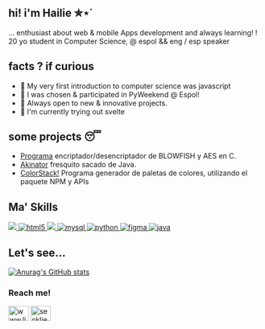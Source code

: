 ## hi! i'm Hailie ✮⋆˙
... enthusiast about web & mobile Apps development and always learning! ! 20 yo student in Computer Science, @ espol && eng / esp speaker

## facts ? if curious 
<ul>
  <li>🪷 My very first introduction to computer science was javascript</li>
  <li>🍄 I was chosen & participated in PyWeekend @ Espol!</li>
  <li>🦅 Always open to new & innovative projects.</li>
  <li>🪼 I'm currently trying out svelte</li>
</ul>

## some projects 😴
<ul>
  <li><a href="https://github.com/se0klie/programaEncriptadorAESBLOWFISH">Programa</a> encriptador/desencriptador de BLOWFISH y AES en C.</li>
  <li><a href="https://github.com/se0klie/AkinatorJavaVer">Akinator</a> fresquito sacado de Java.</li>
  <li><a href="https://github.com/se0klie/colorStack">ColorStack!</a> Programa generador de paletas de colores, utilizando el paquete NPM y APIs</li>
</ul>

## Ma' Skills

<p align="left"> 
  <a href="https://developer.mozilla.org/en-US/docs/Web/JavaScript" target="_blank" rel="noreferrer">
    <img src="https://img.shields.io/badge/JavaScript-323330?style=for-the-badge&logo=javascript&logoColor=F7DF1E" />
  </a>
  <a href="https://www.w3.org/html/" target="_blank" rel="noreferrer">
    <img src="https://img.shields.io/badge/HTML5-E34F26?style=for-the-badge&logo=html5&logoColor=white" alt="html5" /> 
  </a>
  <a href="https://www.w3schools.com/css/" target="_blank" rel="noreferrer">
    <img src="https://img.shields.io/badge/CSS3-1572B6?style=for-the-badge&logo=css3&logoColor=white" />
  </a>
  <a href="https://www.mysql.com/" target="_blank" rel="noreferrer"> 
    <img src="https://img.shields.io/badge/MySQL-005C84?style=for-the-badge&logo=mysql&logoColor=white" alt="mysql" />
  </a>
  <a href="https://www.python.org" target="_blank" rel="noreferrer">
    <img src="https://img.shields.io/badge/Python-FFD43B?style=for-the-badge&logo=python&logoColor=blue" alt="python" /> 
  </a> 
  <a href="https://www.figma.com/" target="_blank" rel="noreferrer">
    <img src="https://img.shields.io/badge/Figma-F24E1E?style=for-the-badge&logo=figma&logoColor=white" alt="figma" />
  </a>
  <a href="https://www.java.com/es/" target="_blank" rel="noreferrer">
    <img src="https://img.shields.io/badge/java-%23ED8B00.svg?style=for-the-badge&logo=openjdk&logoColor=white" alt="java" />
  </a>
</p>

## Let's see...
[![Anurag's GitHub stats](https://github-readme-stats.vercel.app/api?username=se0klie&theme=omni)](https://github.com/se0klie/github-readme-stats)

<h3 align="left">Reach me!</h3>
<p align="left">
<a href="https://www.linkedin.com/in/hailie-jiménez-5b92822b3/" target="blank"><img align="center" src="https://raw.githubusercontent.com/rahuldkjain/github-profile-readme-generator/master/src/images/icons/Social/linked-in-alt.svg" alt="www.linkedin.com/in/hailie-jimenez" height="30" width="40" /></a>
<a href="https://www.instagram.com/seoklie/" target="blank"><img align="center" src="https://raw.githubusercontent.com/rahuldkjain/github-profile-readme-generator/master/src/images/icons/Social/instagram.svg" alt="seoklie" height="30" width="40" /></a>

